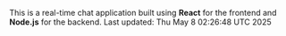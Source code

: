 This is a real-time chat application built using **React** for the frontend and **Node.js** for the backend.
Last updated: Thu May  8 02:26:48 UTC 2025
